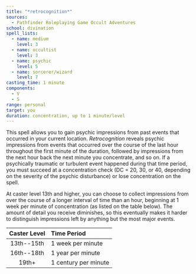 ```yaml
---
title: "*retrocognition*"
sources:
  - Pathfinder Roleplaying Game Occult Adventures
school: divination
spell_lists:
  - name: medium
    level: 3
  - name: occultist
    level: 3
  - name: psychic
    level: 5
  - name: sorcerer/wizard
    level: 7
casting_time: 1 minute
components:
  - V
  - S
range: personal
target: you
duration: concentration, up to 1 minute/level
---
```


This spell allows you to gain psychic impressions from past events that occurred in your current location. *Retrocognition* reveals psychic impressions from events that occurred over the course of the last hour throughout the first minute of the duration, followed by impressions from the next hour back the next minute you concentrate, and so on. If a psychically traumatic or turbulent event happened during that time period, you must succeed at a concentration check (DC = 20, 30, or 40, depending on the severity of the psychic disturbance) or lose concentration on the spell.

At caster level 13th and higher, you can choose to collect impressions from over the course of a longer interval of time than an hour, beginning at 1 week per minute of concentration (as listed on the table below). The amount of detail you receive diminishes, so this eventually makes it harder to distinguish impressions left by anything but the most major events.

| Caster Level | Time Period          |
|:------------:|:---------------------|
|  13th--15th  | 1 week per minute    |
|  16th--18th  | 1 year per minute    |
|    19th+     | 1 century per minute |
